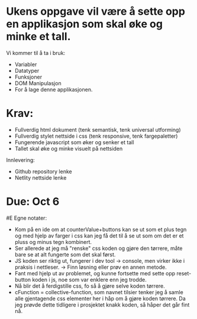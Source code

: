 # Ukens oppgave vil være å sette opp en applikasjon som skal øke og minke et tall.
Vi kommer til å ta i bruk:
- Variabler
- Datatyper
- Funksjoner
- DOM Manipulasjon
- For å lage denne applikasjonen.

# Krav:
- Fullverdig html dokument (tenk semantisk, tenk universal utforming)
- Fullverdig stylet nettside i css (tenk responsive, tenk fargepaletter)
- Fungerende javascript som øker og senker et tall
- Tallet skal øke og minke visuelt på nettsiden

Innlevering:
- Github repository lenke
- Netlity nettside lenke

# Due: Oct 6


#E Egne notater:
- Kom på en ide om at counterValue+buttons kan se ut som et plus tegn og med hjelp av farger i css kan jeg få det til å se ut som om det er et pluss og minus tegn kombinert.
- Ser allerede at jeg må "renske" css koden og gjøre den tørrere, måte bare se at alt fungerte som det skal først.
- JS koden ser riktig ut, fungerer i dev tool -> console, men virker ikke  i praksis i nettleser. -> Finn løsning eller prøv en annen metode.
- Fant med hjelp ut av problemet, og kunne fortsette med sette opp reset-button koden i js, noe som var enklere enn jeg trodde.
- Nå blir det å ferdigstille css, fo så å gjøre selve koden tørrere. 
- cFunction = collective-function, som navnet tilsier tenker jeg å samle alle gjentagende css elementer her i håp om å gjøre koden tørrere. Da jeg prøvde dette tidligere i prosjektet knakk koden, så håper det går fint nå.